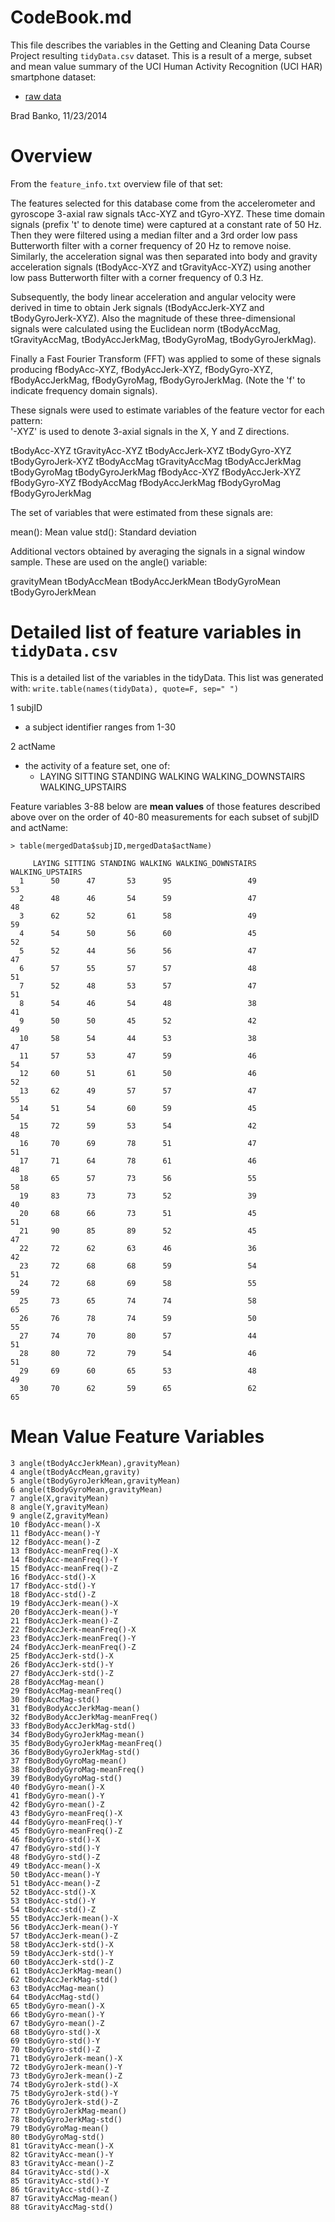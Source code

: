 
CodeBook.md
===========
 
This file describes the variables in the Getting and Cleaning Data Course Project resulting `tidyData.csv` dataset.  This is a result of a merge, subset and mean value summary of the
UCI Human Activity Recognition (UCI HAR) smartphone dataset:

* [raw data](https://d396qusza40orc.cloudfront.net/getdata%2Fprojectfiles%2FUCI%20HAR%20Dataset.zip)

Brad Banko, 11/23/2014


# Overview

From the `feature_info.txt` overview file of that set:

The features selected for this database come from the accelerometer and gyroscope 3-axial raw signals tAcc-XYZ and tGyro-XYZ. These time domain signals (prefix 't' to denote time) were captured at a constant rate of 50 Hz. Then they were filtered using a median filter and a 3rd order low pass Butterworth filter with a corner frequency of 20 Hz to remove noise. Similarly, the acceleration signal was then separated into body and gravity acceleration signals (tBodyAcc-XYZ and tGravityAcc-XYZ) using another low pass Butterworth filter with a corner frequency of 0.3 Hz. 

Subsequently, the body linear acceleration and angular velocity were derived in time to obtain Jerk signals (tBodyAccJerk-XYZ and tBodyGyroJerk-XYZ). Also the magnitude of these three-dimensional signals were calculated using the Euclidean norm (tBodyAccMag, tGravityAccMag, tBodyAccJerkMag, tBodyGyroMag, tBodyGyroJerkMag). 

Finally a Fast Fourier Transform (FFT) was applied to some of these signals producing fBodyAcc-XYZ, fBodyAccJerk-XYZ, fBodyGyro-XYZ, fBodyAccJerkMag, fBodyGyroMag, fBodyGyroJerkMag. (Note the 'f' to indicate frequency domain signals). 

These signals were used to estimate variables of the feature vector for each pattern:  
'-XYZ' is used to denote 3-axial signals in the X, Y and Z directions.

tBodyAcc-XYZ
tGravityAcc-XYZ
tBodyAccJerk-XYZ
tBodyGyro-XYZ
tBodyGyroJerk-XYZ
tBodyAccMag
tGravityAccMag
tBodyAccJerkMag
tBodyGyroMag
tBodyGyroJerkMag
fBodyAcc-XYZ
fBodyAccJerk-XYZ
fBodyGyro-XYZ
fBodyAccMag
fBodyAccJerkMag
fBodyGyroMag
fBodyGyroJerkMag

The set of variables that were estimated from these signals are: 

mean(): Mean value
std(): Standard deviation

Additional vectors obtained by averaging the signals in a signal window sample. These are used on the angle() variable:

gravityMean
tBodyAccMean
tBodyAccJerkMean
tBodyGyroMean
tBodyGyroJerkMean


# Detailed list of feature variables in `tidyData.csv`


This is a detailed list of the variables in the tidyData. This list was 
generated with: `write.table(names(tidyData), quote=F, sep=" ")`


1 subjID
  * a subject identifier ranges from 1-30

2 actName
  * the activity of a feature set, one of:
    * LAYING SITTING STANDING WALKING WALKING_DOWNSTAIRS WALKING_UPSTAIRS


Feature variables 3-88 below are **mean values** of those features described above 
over on the order of 40-80 measurements for each subset of subjID and actName:

```
> table(mergedData$subjID,mergedData$actName)
    
     LAYING SITTING STANDING WALKING WALKING_DOWNSTAIRS WALKING_UPSTAIRS
  1      50      47       53      95                 49               53
  2      48      46       54      59                 47               48
  3      62      52       61      58                 49               59
  4      54      50       56      60                 45               52
  5      52      44       56      56                 47               47
  6      57      55       57      57                 48               51
  7      52      48       53      57                 47               51
  8      54      46       54      48                 38               41
  9      50      50       45      52                 42               49
  10     58      54       44      53                 38               47
  11     57      53       47      59                 46               54
  12     60      51       61      50                 46               52
  13     62      49       57      57                 47               55
  14     51      54       60      59                 45               54
  15     72      59       53      54                 42               48
  16     70      69       78      51                 47               51
  17     71      64       78      61                 46               48
  18     65      57       73      56                 55               58
  19     83      73       73      52                 39               40
  20     68      66       73      51                 45               51
  21     90      85       89      52                 45               47
  22     72      62       63      46                 36               42
  23     72      68       68      59                 54               51
  24     72      68       69      58                 55               59
  25     73      65       74      74                 58               65
  26     76      78       74      59                 50               55
  27     74      70       80      57                 44               51
  28     80      72       79      54                 46               51
  29     69      60       65      53                 48               49
  30     70      62       59      65                 62               65
```


Mean Value Feature Variables
============================
```
3 angle(tBodyAccJerkMean),gravityMean)
4 angle(tBodyAccMean,gravity)
5 angle(tBodyGyroJerkMean,gravityMean)
6 angle(tBodyGyroMean,gravityMean)
7 angle(X,gravityMean)
8 angle(Y,gravityMean)
9 angle(Z,gravityMean)
10 fBodyAcc-mean()-X
11 fBodyAcc-mean()-Y
12 fBodyAcc-mean()-Z
13 fBodyAcc-meanFreq()-X
14 fBodyAcc-meanFreq()-Y
15 fBodyAcc-meanFreq()-Z
16 fBodyAcc-std()-X
17 fBodyAcc-std()-Y
18 fBodyAcc-std()-Z
19 fBodyAccJerk-mean()-X
20 fBodyAccJerk-mean()-Y
21 fBodyAccJerk-mean()-Z
22 fBodyAccJerk-meanFreq()-X
23 fBodyAccJerk-meanFreq()-Y
24 fBodyAccJerk-meanFreq()-Z
25 fBodyAccJerk-std()-X
26 fBodyAccJerk-std()-Y
27 fBodyAccJerk-std()-Z
28 fBodyAccMag-mean()
29 fBodyAccMag-meanFreq()
30 fBodyAccMag-std()
31 fBodyBodyAccJerkMag-mean()
32 fBodyBodyAccJerkMag-meanFreq()
33 fBodyBodyAccJerkMag-std()
34 fBodyBodyGyroJerkMag-mean()
35 fBodyBodyGyroJerkMag-meanFreq()
36 fBodyBodyGyroJerkMag-std()
37 fBodyBodyGyroMag-mean()
38 fBodyBodyGyroMag-meanFreq()
39 fBodyBodyGyroMag-std()
40 fBodyGyro-mean()-X
41 fBodyGyro-mean()-Y
42 fBodyGyro-mean()-Z
43 fBodyGyro-meanFreq()-X
44 fBodyGyro-meanFreq()-Y
45 fBodyGyro-meanFreq()-Z
46 fBodyGyro-std()-X
47 fBodyGyro-std()-Y
48 fBodyGyro-std()-Z
49 tBodyAcc-mean()-X
50 tBodyAcc-mean()-Y
51 tBodyAcc-mean()-Z
52 tBodyAcc-std()-X
53 tBodyAcc-std()-Y
54 tBodyAcc-std()-Z
55 tBodyAccJerk-mean()-X
56 tBodyAccJerk-mean()-Y
57 tBodyAccJerk-mean()-Z
58 tBodyAccJerk-std()-X
59 tBodyAccJerk-std()-Y
60 tBodyAccJerk-std()-Z
61 tBodyAccJerkMag-mean()
62 tBodyAccJerkMag-std()
63 tBodyAccMag-mean()
64 tBodyAccMag-std()
65 tBodyGyro-mean()-X
66 tBodyGyro-mean()-Y
67 tBodyGyro-mean()-Z
68 tBodyGyro-std()-X
69 tBodyGyro-std()-Y
70 tBodyGyro-std()-Z
71 tBodyGyroJerk-mean()-X
72 tBodyGyroJerk-mean()-Y
73 tBodyGyroJerk-mean()-Z
74 tBodyGyroJerk-std()-X
75 tBodyGyroJerk-std()-Y
76 tBodyGyroJerk-std()-Z
77 tBodyGyroJerkMag-mean()
78 tBodyGyroJerkMag-std()
79 tBodyGyroMag-mean()
80 tBodyGyroMag-std()
81 tGravityAcc-mean()-X
82 tGravityAcc-mean()-Y
83 tGravityAcc-mean()-Z
84 tGravityAcc-std()-X
85 tGravityAcc-std()-Y
86 tGravityAcc-std()-Z
87 tGravityAccMag-mean()
88 tGravityAccMag-std()
```

